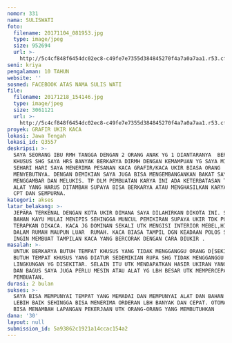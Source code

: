 ```yaml
---
nomor: 331
nama: SULISWATI
foto:
  filename: 20171104_081953.jpg
  type: image/jpeg
  size: 952694
  url: >-
    http://5c4cf848f6454dc02ec8-c49fe7e7355d384845270f4a7a0a7aa1.r53.cf2.rackcdn.com/6502d436-713a-41a2-ad46-d57abc0e08ef/20171104_081953.jpg
seni: kriya
pengalaman: 10 TAHUN
website: ''
sosmed: FACEBOOK ATAS NAMA SULIS WATI
file:
  filename: 20171218_154146.jpg
  type: image/jpeg
  size: 3061121
  url: >-
    http://5c4cf848f6454dc02ec8-c49fe7e7355d384845270f4a7a0a7aa1.r53.cf2.rackcdn.com/452d3b77-618c-42f8-9322-495ee2cb363e/20171218_154146.jpg
proyek: GRAFIR UKIR KACA
lokasi: Jawa Tengah
lokasi_id: Q3557
deskripsi: >-
  SAYA SEORANG IBU RMH TANGGA DENGAN 2 ORANG ANAK YG 1 DIANTARANYA  BERKEBUTUHAN
  KHUSUS SHG SAYA HRS BANYAK BERKARYA DIRMH DENGAN KEMAMPUAN YG SAYA MILIKI.
  SEHARI HARI SAYA MENERIMA PESANAN KACA GRAFIR/KACA UKIR BIASA ORANG
  MENYEBUTNYA. DENGAN DEMIKIAN SAYA JUGA BISA MENGEMBANGANKAN BAKAT SAYA YAITU
  MENGGAMBAR DAN MELUKIS. TP DLM PEMBUATAN KARYA INI ADA KETERBATASAN TEMPAT DAN
  ALAT YANG HARUS DITAMBAH SUPAYA BISA BERKARYA ATAU MENGHASILKAN KARYA BISA LBH
  CPT DAN SEMPURNA.
kategori: akses
latar_belakang: >-
  JEPARA TERKENAL DENGAN KOTA UKIR DIMANA SAYA DILAHIRKAN DIKOTA INI. SAYA LIHAT
  BAHAN KAYU MULAI MENIPIS SEHINGGA MUNCUL PEMIKIRAN SUPAYA UKIR TDK PUNAH SAYA
  TERAPKAN DIKACA. KACA JG DOMINAN SEKALI UTK MENGISI INTERIOR MEBEL,HIASAN
  DALAM RUMAH MAUPUN LUAR  RUMAH. KACA BIASA TAMPIL DGN KEADAAN POLOS SHG SAYA
  INGIN MEMBUAT TAMPILAN KACA YANG BERCORAK DENGAN CARA DIUKIR .
masalah: >-
  UNTUK BERKARYA BUTUH TEMPAT KHUSUS YANG TIDAK MENGGANGGU ORANG D[SEKITAR SHG
  BUTUH TEMPAT KHUSUS YANG DIATUR SEDEMIKIAN RUPA SHG TIDAK MENGGANGGU
  LINGKUNGAN YG DISEKITAR. SELAIN ITU UTK MENDAPATKAN HASIR UKIRAN YANG DALAM
  DAN BAGUS SAYA JUGA PERLU MESIN ATAU ALAT YG LBH BESAR UTK MEMPERCEPAT PROSES
  PEMBUATAN. 
durasi: 2 bulan
sukses: >-
  SAYA BISA MEMPUNYAI TEMPAT YANG MEMADAI DAN MEMPUNYAI ALAT DAN BAHAN YANG
  LEBIH BAIK SEHINGGA BISA MENERIMA ORDERAN LBH BANYAK DAN CEPAT. OTOMATIS SAYA
  BISA MENAMBAH LAPANGAN PEKERJAAN UTK ORANG-ORANG YANG MEMBUTUHKAN
dana: '30'
layout: null
submission_id: 5a93862c1921a14ccac154a2
---
```

